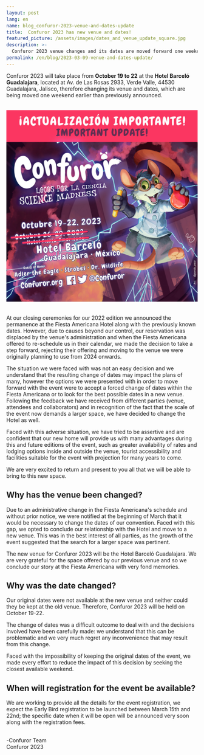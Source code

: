 ```yaml
---
layout: post
lang: en
name: blog_confuror-2023-venue-and-dates-update
title:  Confuror 2023 has new venue and dates!
featured_picture: /assets/images/dates_and_venue_update_square.jpg
description: >-
  Confuror 2023 venue changes and its dates are moved forward one weekend! From October 19th to 22nd. Find out more details about the reasons for the change in this press release.
permalink: /en/blog/2023-03-09-venue-and-dates-update/
---
```


Confuror 2023 will take place from **October 19 to 22** at the **Hotel Barceló Guadalajara**, located at Av. de Las Rosas 2933, Verde Valle, 44530 Guadalajara, Jalisco, therefore changing its venue and dates, which are being moved one weekend earlier than previously announced.

<br>
<div class="container" style="text-align: center;">
  <img class="img-fluid" src="/assets/images/dates_and_venue_update_square.jpg" alt="New Venue and Dates: October 19 to 22, 2023; Hotel Barceló Guadalajara">
</div>
<br>

At our closing ceremonies for our 2022 edition we announced the permanence at the Fiesta Americana Hotel along with the previously known dates. However, due to causes beyond our control, our reservation was displaced by the venue's administration and when the Fiesta Americana offered to re-schedule us in their calendar, we made the decision to take a step forward, rejecting their offering and moving to the venue we were originally planning to use from 2024 onwards.

The situation we were faced with was not an easy decision and we understand that the resulting change of dates may impact the plans of many, however the options we were presented with in order to move forward with the event were to accept a forced change of dates within the Fiesta Americana or to look for the best possible dates in a new venue. Following the feedback we have received from different parties (venue, attendees and collaborators) and in recognition of the fact that the scale of the event now demands a larger space, we have decided to change the Hotel as well.

Faced with this adverse situation, we have tried to be assertive and are confident that our new home will provide us with many advantages during this and future editions of the event, such as greater availability of rates and lodging options inside and outside the venue, tourist accessibility and facilities suitable for the event with projection for many years to come.

We are very excited to return and present to you all that we will be able to bring to this new space.

## Why has the venue been changed?

Due to an administrative change in the Fiesta Americana's schedule and without prior notice, we were notified at the beginning of March that it would be necessary to change the dates of our convention. Faced with this gap, we opted to conclude our relationship with the Hotel and move to a new venue. This was in the best interest of all parties, as the growth of the event suggested that the search for a larger space was pertinent.

The new venue for Confuror 2023 will be the Hotel Barceló Guadalajara. We are very grateful for the space offered by our previous venue and so we conclude our story at the Fiesta Americana with very fond memories.

## Why was the date changed?

Our original dates were not available at the new venue and neither could they be kept at the old venue. Therefore, Confuror 2023 will be held on October 19-22.

The change of dates was a difficult outcome to deal with and the decisions involved have been carefully made: we understand that this can be problematic and we very much regret any inconvenience that may result from this change. 

Faced with the impossibility of keeping the original dates of the event, we made every effort to reduce the impact of this decision by seeking the closest available weekend.

## When will registration for the event be available?

We are working to provide all the details for the event registration, we expect the Early Bird registration to be launched between March 15th and 22nd; the specific date when it will be open will be announced very soon along with the registration fees.

<br>
-Confuror Team
<br>
Confuror 2023
